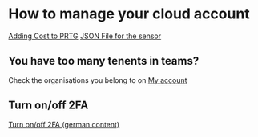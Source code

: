 # How to manage your cloud account

[Adding Cost to PRTG](https://kb.paessler.com/en/topic/88625-how-do-i-obtain-credentials-and-create-custom-roles-for-the-microsoft-azure-sensors)
[JSON File for the sensor](PRTGCost.json)
## You have too many tenents in teams?

Check the organisations you belong to on [My account](https://myaccount.microsoft.com/organizations)

## Turn on/off 2FA

[Turn on/off 2FA (german content)](https://www.mxp.de/mfa-2fa-bei-microsoft-365-deaktivieren/)
